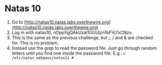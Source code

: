 # Natas 10

1. Go to [http://natas10.natas.labs.overthewire.org](http://natas10.natas.labs.overthewire.org)
2. Log in with natas10, nOpp1igQAkUzaI1GUUjzn1bFVj7xCNzu
3. This is the same as the previous challenge, but ;, / and & are checked for. This is no problem.
4. Instead use the grep to read the password file. Just go through random letters until you find one inside the password file. E.g.: `c /etc/natas_webpass/natas11 #`